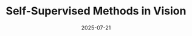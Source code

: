 ---
layout: post
title:  "Self-Supervised Methods in Vision"
date:   2025-07-21
video:  assets/videos/dextrah_blog.mp4
tags:   [deep_learning, computer_vision, representation_learning, DINO]
---